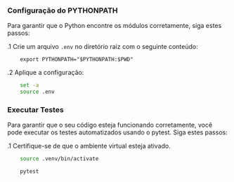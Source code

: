 ### Configuração do PYTHONPATH
Para garantir que o Python encontre os módulos corretamente, siga estes passos:

.1 Crie um arquivo `.env` no diretório raiz com o seguinte conteúdo:

```
    export PYTHONPATH="$PYTHONPATH:$PWD"
```

.2 Aplique a configuração:

```sh
    set -a
    source .env
```

### Executar Testes
Para garantir que o seu código esteja funcionando corretamente, você pode executar os testes automatizados usando o pytest. Siga estes passos:

.1 Certifique-se de que o ambiente virtual esteja ativado.

```sh
    source .venv/bin/activate
```

```sh
    pytest
```